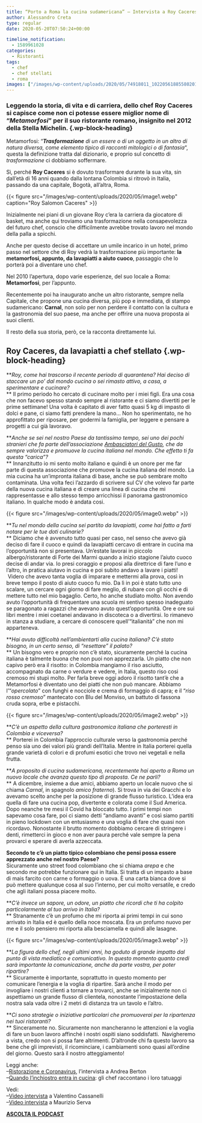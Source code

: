 ```yaml
---
title: “Porto a Roma la cucina sudamericana” – Intervista a Roy Caceres
author: Alessandro Creta
type: regular
date: 2020-05-20T07:50:24+00:00

timeline_notification:
  - 1589961028
categories:
  - Ristoranti
tags:
  - chef
  - chef stellati
  - roma
images: ["/images/wp-content/uploads/2020/05/74918011_10220561885580201_267097066881155072_n.webp"]
---
```

### Leggendo la storia, di vita e di carriera, dello chef Roy Caceres si capisce come non ci potesse essere miglior nome di &#8220;**_Metamorfosi_**&#8221; per il suo ristorante romano, insignito nel 2012 della Stella Michelin.  {.wp-block-heading}

Metamorfosi: &#8220;_**Trasformazione** di un essere o di un oggetto in un altro di natura diversa, come elemento tipico di racconti mitologici o di fantasia_&#8220;, questa la definizione tratta dal dizionario, e proprio sul concetto di _trasformazione_ ci dobbiamo soffermare. 

Sì, perché **Roy Caceres** si è dovuto trasformare durante la sua vita, sin dall&#8217;età di 16 anni quando dalla lontana Colombia si ritrovò in Italia, passando da una capitale, Bogotà, all&#8217;altra, Roma. 


{{< figure src="/images/wp-content/uploads/2020/05/image1.webp" caption="Roy Salomon Caceres" >}}


Inizialmente nei piani di un giovane Roy c&#8217;era la carriera da giocatore di basket, ma anche qui troviamo una trasformazione nella consapevolezza del futuro chef, conscio che difficilmente avrebbe trovato lavoro nel mondo della palla a spicchi. 

Anche per questo decise di accettare un umile incarico in un hotel, primo passo nel settore che di Roy vedrà la trasformazione più importante: **la metamorfosi, appunto, da lavapiatti a aiuto cuoco**, passaggio che lo porterà poi a diventare uno chef. 

Nel 2010 l&#8217;apertura, dopo varie esperienze, del suo locale a Roma: **Metamorfosi**, per l&#8217;appunto.

Recentemente poi ha inaugurato anche un altro ristorante, sempre nella Capitale, che propone una cucina diversa, più pop e immediata, di stampo sudamericano: **Carnal**, non solo per non perdere il contatto con la cultura e la gastronomia del suo paese, ma anche per offrire una nuova proposta ai suoi clienti.

Il resto della sua storia, però, ce la racconta direttamente lui.

## Roy Caceres, da lavapiatti a chef stellato {.wp-block-heading}

**_Roy, come hai trascorso il recente periodo di quarantena? Hai deciso di staccare un po’ dal mondo cucina o sei rimasto attivo, a casa, a sperimentare e cucinare?_  
** Il primo periodo ho cercato di cucinare molto per i miei figli. Era una cosa che non facevo spesso stando sempre al ristorante e ci siamo divertiti per le prime settimane! Una volta è capitato di aver fatto quasi 5 kg di impasto di dolci e pane, ci siamo fatti prendere la mano&#8230; Non ho sperimentato, ne ho approfittato per riposare, per godermi la famiglia, per leggere e pensare a progetti a cui già lavoravo.

**_Anche se sei nel nostro Paese da tantissimo tempo, sei uno dei pochi stranieri che fa parte dell’associazione&nbsp;[Ambasciatori del Gusto](http://ambasciatoridelgusto.it/), che da sempre valorizza e promuove la cucina italiana nel mondo. Che effetto ti fa questa “carica”?_  
** Innanzitutto io mi sento molto italiano e quindi è un onore per me far parte di questa associazione che promuove la cucina italiana del mondo. La mia cucina ha un’impronta italiana di base, anche se può sembrare molto contaminata. Una&nbsp;volta feci l’azzardo di scrivere sul CV che volevo far parte della nuova cucina italiana e di creare una linea di cucina che mi rappresentasse e allo stesso tempo arricchissi il panorama gastronomico italiano. In qualche modo è andata cosi.


{{< figure src="/images/wp-content/uploads/2020/05/image0.webp" >}}


**_Tu nel mondo della cucina sei partito da lavapiatti, come hai fatto a farti notare per le tue doti culinarie?_  
** Diciamo che è avvenuto tutto quasi per caso, nel senso che avevo già deciso di fare il cuoco e quindi da lavapiatti cercavo di entrare in cucina ma l’opportunità non si presentava. Un’estate lavorai in piccolo albergo/ristorante di Forte dei Marmi quando a inizio stagione l’aiuto cuoco decise di andar via. Io presi coraggio e proposi alla direttrice di fare l’uno e l’altro, in pratica aiutavo in cucina e poi subito andavo a lavare i piatti! &nbsp;Videro che avevo tanta voglia di imparare e mettermi alla prova, così in breve tempo il posto di aiuto cuoco fu mio. Da lì in poi è stato tutto uno scalare, un cercare ogni giorno di fare meglio, di rubare con gli occhi e di mettere tutto nel mio bagaglio. Certo, ho anche studiato molto. Non avendo avuto l’opportunità di frequentare una scuola mi sentivo spesso inadeguato se paragonato a ragazzi che avevano avuto quest’opportunità. Ore e ore sui libri mentre i miei coetanei andavano in discoteca o a divertirsi. Io rimanevo in stanza a studiare, a cercare di conoscere quell&#8217;“italianità” che non mi apparteneva.

**_Hai avuto difficoltà nell’ambientarti alla cucina italiana? C’è stato bisogno, in un certo senso, di “resettare” il palato?_  
** Un bisogno vero e proprio non c’è stato, sicuramente perché la cucina italiana è talmente buona che non puoi non apprezzarla. Un piatto che non capivo però era il risotto: in Colombia mangiamo il riso asciutto, accompagnato da carne o verdure e vedere, in Italia, questo riso cosi cremoso mi stupì molto. Per farla breve oggi adoro il&nbsp;risotto&nbsp;tant’è che a Metamorfosi è diventato uno dei piatti che non può mancare. Abbiamo l&#8217;“_opercolato_” con funghi e nocciole e crema di formaggio di capra; e il “_riso rosso cremoso_” mantecato con Blu del Monviso, un battuto di fassona cruda sopra, erbe e pistacchi.


{{< figure src="/images/wp-content/uploads/2020/05/image2.webp" >}}


**_C’è un aspetto della cultura gastronomica italiana che porteresti in Colombia e viceversa?_  
** Porterei in Colombia l’approccio culturale verso la gastronomia perché penso sia uno dei valori più grandi dell’Italia. Mentre in Italia porterei quella grande varietà di colori e di profumi esotici che trovo nei vegetali e nella frutta.

**_A proposito di&nbsp;cucina&nbsp;sudamericana, recentemente hai aperto a Roma un nuovo locale che avanza questo tipo di proposta. Ce ne parli?_  
** A dicembre, insieme a due amici, abbiamo aperto un locale nuovo che si chiama&nbsp;_Carnal_, in spagnolo&nbsp;_amico fraterno_). Si trova in via dei Gracchi e lo avevamo scelto anche per la posizione di grande flusso turistico.&nbsp;L’idea era quella di fare una cucina pop, divertente e colorata come il Sud America. Dopo neanche tre mesi il Covid ha bloccato tutto. I primi tempi non sapevamo cosa fare, poi ci siamo detti “andiamo avanti” e così siamo partiti in pieno lockdown con un entusiasmo e una voglia di fare che quasi non ricordavo. Nonostante il brutto momento dobbiamo cercare di stringere i denti, rimetterci in gioco e non aver paura perché vale sempre la pena provarci e sperare di averla azzeccata.

**Secondo te c&#8217;è un piatto tipico colombiano che pensi possa essere apprezzato anche nel nostro Paese?**  
Sicuramente uno street food colombiano che si chiama&nbsp;_arepa_&nbsp;e che secondo me potrebbe funzionare qui in Italia. Si tratta di un impasto a base di mais farcito con carne o formaggio o uova. È una carta bianca dove si può mettere qualunque cosa al suo l’interno, per cui molto versatile, e credo che agli italiani possa piacere molto.

**_C’è invece un sapore, un odore, un piatto che ricordi che ti ha colpito particolarmente al tuo arrivo in Italia?_  
** Stranamente c’è un profumo che mi riporta ai primi tempi in cui sono arrivato in Italia ed è quello della noce moscata. Era un profumo nuovo per me e il solo pensiero mi riporta alla besciamella e quindi alle lasagne.


{{< figure src="/images/wp-content/uploads/2020/05/image3.webp" >}}


**_La figura dello chef, negli ultimi anni, ha goduto di grande impatto dal punto di vista mediatico e comunicativo. In questo momento quanto credi sarà importante la comunicazione, anche da parte vostra, per poter ripartire?_  
** Sicuramente è importante, soprattutto in questo momento per comunicare l’energia e la voglia di ripartire. Sarà anche il modo per invogliare i nostri clienti a tornare a trovarci, anche se inizialmente non ci aspettiamo un grande flusso di clientela, nonostante l’impostazione della nostra sala vada oltre i 2 metri di distanza tra un tavolo e l’altro.&nbsp;

**_Ci sono strategie o iniziative particolari che promuoverai per la ripartenza nei tuoi ristoranti?_  
** Sinceramente no. Sicuramente non mancheranno le attenzioni e la voglia di fare un buon lavoro affinché i nostri ospiti siano soddisfatti. &nbsp;Navigheremo a vista, credo non si possa fare altrimenti. D’altronde chi fa questo lavoro sa bene che gli imprevisti, il ricominciare, i cambiamenti sono quasi all’ordine del giorno. Questo sarà il nostro atteggiamento!

Leggi anche:  
&#8211;<a rel="noreferrer noopener" href="https://aleepepe.com/2020/05/06/andrea-berton-intervista/" target="_blank">Ristorazione e Coronavirus</a>, l&#8217;intervista a Andrea Berton  
&#8211;<a rel="noreferrer noopener" href="https://aleepepe.com/2020/05/12/tatuaggi-degli-chef/" target="_blank">Quando l&#8217;inchiostro entra in cucina</a>: gli chef raccontano i loro tatuaggi

Vedi:  
&#8211;<a rel="noreferrer noopener" href="https://aleepepe.com/2020/04/29/intervista-valentino-cassanelli/" target="_blank">Video intervista</a> a Valentino Cassanelli  
&#8211;<a rel="noreferrer noopener" href="https://aleepepe.com/2020/05/04/intervista-maurizio-serva/" target="_blank">Video intervista</a> a Maurizio Serva

<p class="has-text-align-center">
  <strong><a href="https://apple.co/352xcOm" target="_blank" rel="noreferrer noopener">ASCOLTA IL PODCAST</a></strong>
</p>
